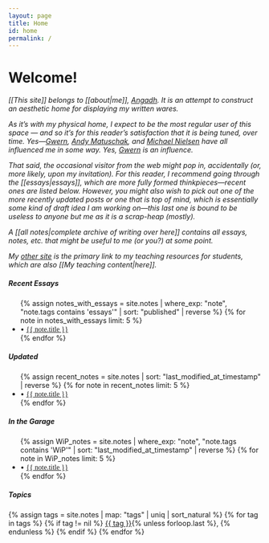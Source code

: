 ```yaml
---
layout: page
title: Home
id: home
permalink: /
---
```


# Welcome!

_[[This site]] belongs to  [[about|me]], [Angadh](https://www.sems.qmul.ac.uk/staff/a.nanjangud). It is an attempt to construct an aesthetic home for displaying my written wares._

_As it’s with my physical home, I expect to be the most regular user of this space — and so it’s for this reader’s satisfaction that it is being tuned, over time. Yes—[Gwern](https://gwern.net), [Andy Matuschak](https://andymatuschak.org/), and [Michael Nielsen](https://michaelnotebook.com/) have all influenced me in some way. Yes, [Gwern](https://gwern.net) is an influence._

_That said, the occasional visitor from the web might pop in, accidentally (or, more likely, upon my invitation). For this reader, I recommend going through the [[essays|essays]], which are more fully formed thinkpieces—recent ones are listed below. However, you might also wish to pick out one of the more recently updated posts or one that is top of mind, which is essentially some kind of draft idea I am working on—this last one is bound to be useless to anyone but me as it is a scrap-heap (mostly)._

_A [[all notes|complete archive of writing over here]] contains all essays, notes, etc. that might be useful to me (or you?) at some point._

_My [other site](https://angadhn.com) is the primary link to my teaching resources for students, which are also [[My teaching content|here]]._

<div class="notes-grid">
  <div class="notes-column">
    <h5>Recent Essays</h5>
    <ul>
      {% assign notes_with_essays = site.notes | where_exp: "note", "note.tags contains 'essays'" | sort: "published" | reverse %}
      {% for note in notes_with_essays limit: 5 %}
        <li>
          • <a class="internal-link" href="{{ site.baseurl }}{{ note.url }}" style="font-family: 'Futura', serif;">{{ note.title }}</a>
        </li>
      {% endfor %}
    </ul>
  </div>

  <div class="notes-column">
    <h5>Updated</h5>
    <ul>
      {% assign recent_notes = site.notes | sort: "last_modified_at_timestamp" | reverse %}
      {% for note in recent_notes limit: 5 %}
        <li>
          • <a class="internal-link" href="{{ site.baseurl }}{{ note.url }}" style="font-family: 'Futura', serif;">{{ note.title }}</a>
        </li>
      {% endfor %}
    </ul>
  </div>

  <div class="notes-column">
    <h5>In the Garage</h5>
    <ul>
      {% assign WiP_notes = site.notes | where_exp: "note", "note.tags contains 'WiP'"  | sort: "last_modified_at_timestamp" | reverse %}
      {% for note in WiP_notes limit: 5 %}
        <li>
          • <a class="internal-link" href="{{ site.baseurl }}{{ note.url }}" style="font-family: 'Futura', serif;">{{ note.title }}</a>
        </li>
      {% endfor %}
    </ul>
  </div>
</div>

<h5>Topics</h5>

<div class="category-list">
{% assign tags = site.notes | map: "tags" | uniq | sort_natural %}
{% for tag in tags %}
  {% if tag != nil %}
    <a class="category-link" href="{{ site.baseurl }}/tags/{{ tag | slugify }}" rel="noopener">{{ tag }}</a>{% unless forloop.last %}, {% endunless %}
  {% endif %}
{% endfor %}
</div>
